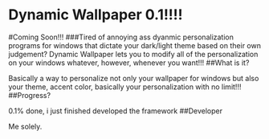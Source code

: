 # Dynamic Wallpaper 0.1!!!!
#Coming Soon!!!
###Tired of annoying ass dyanmic personalization programs for windows that dictate your dark/light theme based on their own judgement? Dynamic Wallpaper lets you to modify all of the personalization on your windows whatever, however, whenever you want!!!
##What is it?

Basically a way to personalize not only your wallpaper for windows but also your theme, accent color, basically your personalization with no limit!!!
##Progress?

0.1% done, i just finished developed the framework
##Developer

Me solely.
